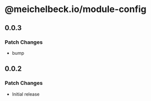 # @meichelbeck.io/module-config

## 0.0.3

### Patch Changes

- bump

## 0.0.2

### Patch Changes

- Initial release
